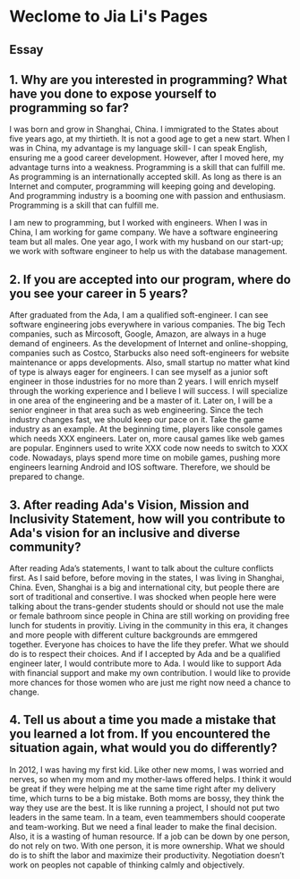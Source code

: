 # Weclome to Jia Li's Pages

## Essay

## 1. Why are you interested in programming? What have you done to expose yourself to programming so far?

I was born and grow in Shanghai, China. I immigrated to the States about five years ago, at my thirtieth. It is not a good age to get a new start. When I was in China, my advantage is my language skill- I can speak English, ensuring me a good career development.  However, after I moved here, my advantage turns into a weakness. Programming is a skill that can fulfill me.  As programming is an internationally accepted skill. As long as there is an Internet and computer, programming will keeping going and developing. And programming industry is a booming one with passion and enthusiasm. Programming is a skill that can fulfill me.

I am new to programming, but I worked with engineers. When I was in China, I am working for game company. We have a software engineering team but all males. One year ago, I work with my husband on our start-up; we work with software engineer to help us with the database management. 

## 2. If you are accepted into our program, where do you see your career in 5 years?
After graduated from the Ada, I am a qualified soft-engineer. I can see software engineering jobs everywhere in various companies. The big Tech companies, such as Mircosoft, Google, Amazon, are always in a huge demand of engineers. As the development of Internet and online-shopping, companies such as Costco, Starbucks also need soft-engineers for website maintenance or apps developments. Also, small startup no matter what kind of type is always eager for engineers. I can see myself as a junior soft engineer in those industries for no more than 2 years. I will enrich myself through the working experience and I believe I will success. I will specialize in one area of the engineering and be a master of it. Later on, I will be a senior engineer in that area such as web engineering. 
Since the tech industry changes fast, we should keep our pace on it. Take the game industry as an example. At the beginning time, players like console games which needs XXX engineers. Later on, more causal games like web games are popular. Enginners used to write XXX code now needs to switch to XXX code. Nowadays, plays spend more time on mobile games, pushing more engineers learning Android and IOS software. Therefore, we should be prepared to change. 

## 3. After reading Ada's Vision, Mission and Inclusivity Statement, how will you contribute to Ada's vision for an inclusive and diverse community?
After reading Ada’s statements, I want to talk about the culture conflicts first. As I said before, before moving in the states, I was living in Shanghai, China. Even, Shanghai is a big and international city, but people there are sort of traditional and consertive. I was shocked when people here were talking about the trans-gender students should or should not use the male or female bathroom since people in China are still working on providing free lunch for students in provitiy. Living in the community in this era, it changes and more people with different culture backgrounds are emmgered together. Everyone has choices to have the life they prefer. What we should do is to respect their choices. 
And if I accepted by Ada and be a qualified engineer later, I would contribute more to Ada. I would like to support Ada with financial support and make my own contribution. I would like to provide more chances for those women who are just me right now need a chance to change. 

## 4. Tell us about a time you made a mistake that you learned a lot from. If you encountered the situation again, what would you do differently?

In 2012, I was having my first kid. Like other new moms, I was worried and nerves, so when my mom and my mother-laws offered helps. I think it would be great if they were helping me at the same time right after my delivery time, which turns to be a big mistake. 
Both moms are bossy, they think the way they use are the best. It is like running a project, I should not put two leaders in the same team. In a team, even teammembers should cooperate and team-working. But we need a final leader to make the final decision. 
Also, it is a wasting of human resource. If a job can be down by one person, do not rely on two. With one person, it is more ownership. What we should do is to shift the labor and maximize their productivity. 
Negotiation doesn’t work on peoples not capable of thinking calmly and objectively. 

